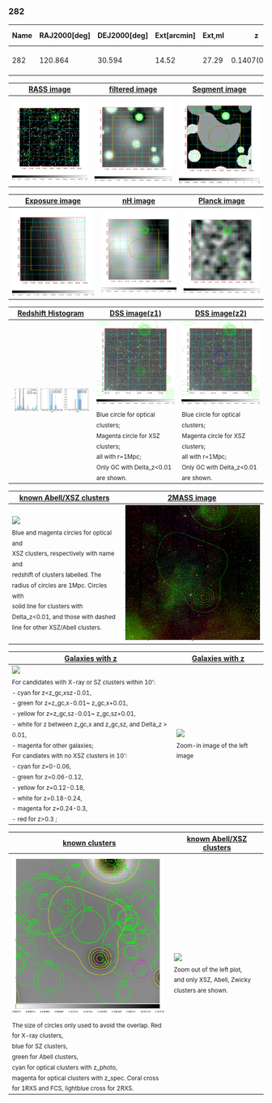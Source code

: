<div STYLE="page-break-after: always;"></div>

### 282

|Name|RAJ2000[deg]|DEJ2000[deg] |Ext[arcmin]| Ext,ml | z | z_src| C|GC(XSZ,Delta_z<0.01)| GC(OPT,Delta_z<0.01)|GC| R_sig[arcmin] | R500[arcmin] | R500[Mpc]| CRsig[c/s] | CR500[c/s] |L500[1E44 erg/s]|F500[1E-12 erg/s/cm^2]| M500[1E14 Msun]|Tx[keV]|Cnt_sig|Beta|Rc[arcmin]|Comment|Alias|
|---|---|---|---|---|---|------|---|--------|---------|----------|---|---|---|---|---|---|---|---|---|---|---|---|---|---|
|282| 120.864| 30.594| 14.52| 27.29| 0.1407(0.006)| z2, z_opt| S| -| N, W| F20, N, W| 19.762| 6.618| 0.984| 0.181(0.060)| 0.163(0.054)| 1.630(3.938)| 3.081(7.442)| 3.11(3.68)| 4.50(3.39)| 62.7| 0.507(-0.005+0.017)| 5.850(-0.239+0.370)| -| t526|

|[RASS image](../image/282/282_img.pdf)|[filtered image](../image/282/282_fil.pdf)|[Segment image](../image/282/282_seg.pdf)|
|-------------------|--------------------|-------------------|
| <img src="../image/282/282_img.png" width="300">  | <img src="../image/282/282_fil.png" width="300">   | <img src="../image/282/282_seg.png" width="300">  |

|[Exposure image](../image/282/282_mex.pdf)| [nH image](../image/282/282_nh.pdf)| [Planck image](../image/282/282_p.pdf)|
|-------------------|--------------------|-------------------|
|<img src="../image/282/282_mex.png" width="300">   | <img src="../image/282/282_nh.png" width="300">    | <img src="../image/282/282_p.png" width="300"> |

|[Redshift Histogram](../image/282/282_zg.pdf) | [DSS image(z1)](../image/282/282_dss_z1.pdf)      |  [DSS image(z2)](../image/282/282_dss_z2.pdf)    |
|-------------------|--------------------|-------------------|
|<img src="../image/282/282_zg.png" width="300"> |<img src="../image/282/282_dss_z1.png" width="300"> <sub><br>Blue circle for optical clusters; <br>Magenta circle for XSZ clusters; <br>all with r=1Mpc; <br>Only GC with Delta_z<0.01 are shown. </sub>| <img src="../image/282/282_dss_z2.png" width="300"><sub><br>Blue circle for optical clusters; <br>Magenta circle for XSZ clusters; <br>all with r=1Mpc; <br>Only GC with Delta_z<0.01 are shown. </sub> |

|[known Abell/XSZ clusters](../image/282/282_m.pdf) | [2MASS image](../image/282/282_2mass.pdf)      |
|-------------------|-------------------|
|<img src=../image/282/282_m.png width="300"> <br><sub>Blue and magenta circles for optical and <br>XSZ clusters, respectively with name and <br>redshift of clusters labelled. The <br>radius of circles are 1Mpc. Circles with <br>solid line for clusters with <br>Delta_z<0.01, and those with dashed <br>line for other XSZ/Abell clusters.        </sub>|<img src="../image/282/282_2mass.png" width="300">  |

|[Galaxies with z](../image/282/282_opt_ned.pdf) |[Galaxies with z](../image/282/282_opt_ned_zoom.pdf) |
|-------------------|-------------------|
| <img src=../image/282/282_opt_ned.png width="300"> <br><sub> For candidates with X-ray or SZ clusters within 10': <br> - cyan for z<z_gc,xsz-0.01, <br> - green for z=z_gc,x-0.01~ z_gc,x+0.01, <br> - yellow for z=z_gc,sz-0.01~ z_gc,sz+0.01, <br> - white for z between z_gc,x and z_gc,sz, and Delta_z > 0.01, <br> - magenta for other galaxies; <br>For candiates with no XSZ clusters in 10': <br> - cyan for z=0-0.06, <br> - green for z=0.06-0.12, <br> - yellow for z=0.12-0.18, <br> - white for z=0.18-0.24, <br> - magenta for z=0.24-0.3, <br> - red for z>0.3 ;  </sub>|<img src=../image/282/282_opt_ned_zoom.png width="300">  <br><sub> Zoom-in image of the left image</sub>|

|[known clusters](../image/282/282_gc.pdf) |[known Abell/XSZ clusters](../image/282/282_gc_large.pdf) |
|-------------------|-------------------|
| <img src=../image/282/282_gc.png width="300"> <br><sub> The size of circles only used to avoid the overlap. Red for X-ray clusters, <br> blue for SZ clusters, <br> green for Abell clusters, <br> cyan for optical clusters with z_photo, <br> magenta for optical clusters with z_spec. Coral cross for 1RXS and FCS, lightblue cross for 2RXS. </sub>|<img src=../image/282/282_gc_large.png width="300"> <br><sub> Zoom out of the left plot, <br> and only XSZ, Abell, Zwicky clusters are shown. </sub> |



